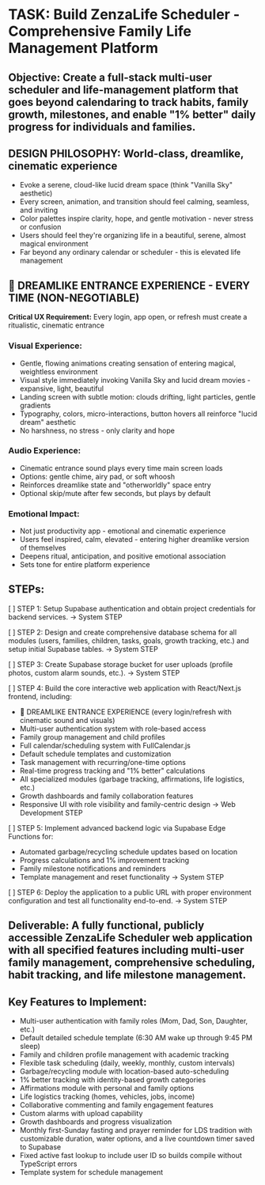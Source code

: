 # TASK: Build ZenzaLife Scheduler - Comprehensive Family Life Management Platform

## Objective: Create a full-stack multi-user scheduler and life-management platform that goes beyond calendaring to track habits, family growth, milestones, and enable "1% better" daily progress for individuals and families.

## DESIGN PHILOSOPHY: World-class, dreamlike, cinematic experience
- Evoke a serene, cloud-like lucid dream space (think "Vanilla Sky" aesthetic)
- Every screen, animation, and transition should feel calming, seamless, and inviting
- Color palettes inspire clarity, hope, and gentle motivation - never stress or confusion
- Users should feel they're organizing life in a beautiful, serene, almost magical environment
- Far beyond any ordinary calendar or scheduler - this is elevated life management

## 🌌 DREAMLIKE ENTRANCE EXPERIENCE - EVERY TIME (NON-NEGOTIABLE)
**Critical UX Requirement:** Every login, app open, or refresh must create a ritualistic, cinematic entrance

### Visual Experience:
- Gentle, flowing animations creating sensation of entering magical, weightless environment
- Visual style immediately invoking Vanilla Sky and lucid dream movies - expansive, light, beautiful
- Landing screen with subtle motion: clouds drifting, light particles, gentle gradients
- Typography, colors, micro-interactions, button hovers all reinforce "lucid dream" aesthetic
- No harshness, no stress - only clarity and hope

### Audio Experience:
- Cinematic entrance sound plays every time main screen loads
- Options: gentle chime, airy pad, or soft whoosh
- Reinforces dreamlike state and "otherworldly" space entry
- Optional skip/mute after few seconds, but plays by default

### Emotional Impact:
- Not just productivity app - emotional and cinematic experience
- Users feel inspired, calm, elevated - entering higher dreamlike version of themselves
- Deepens ritual, anticipation, and positive emotional association
- Sets tone for entire platform experience

## STEPs:
[ ] STEP 1: Setup Supabase authentication and obtain project credentials for backend services. -> System STEP

[ ] STEP 2: Design and create comprehensive database schema for all modules (users, families, children, tasks, goals, growth tracking, etc.) and setup initial Supabase tables. -> System STEP

[ ] STEP 3: Create Supabase storage bucket for user uploads (profile photos, custom alarm sounds, etc.). -> System STEP

[ ] STEP 4: Build the core interactive web application with React/Next.js frontend, including:
   - 🌌 DREAMLIKE ENTRANCE EXPERIENCE (every login/refresh with cinematic sound and visuals)
   - Multi-user authentication system with role-based access
   - Family group management and child profiles
   - Full calendar/scheduling system with FullCalendar.js
   - Default schedule templates and customization
   - Task management with recurring/one-time options
   - Real-time progress tracking and "1% better" calculations
   - All specialized modules (garbage tracking, affirmations, life logistics, etc.)
   - Growth dashboards and family collaboration features
   - Responsive UI with role visibility and family-centric design -> Web Development STEP

[ ] STEP 5: Implement advanced backend logic via Supabase Edge Functions for:
   - Automated garbage/recycling schedule updates based on location
   - Progress calculations and 1% improvement tracking
   - Family milestone notifications and reminders
   - Template management and reset functionality -> System STEP

[ ] STEP 6: Deploy the application to a public URL with proper environment configuration and test all functionality end-to-end. -> System STEP

## Deliverable: A fully functional, publicly accessible ZenzaLife Scheduler web application with all specified features including multi-user family management, comprehensive scheduling, habit tracking, and life milestone management.

## Key Features to Implement:
- Multi-user authentication with family roles (Mom, Dad, Son, Daughter, etc.)
- Default detailed schedule template (6:30 AM wake up through 9:45 PM sleep)
- Family and children profile management with academic tracking
- Flexible task scheduling (daily, weekly, monthly, custom intervals)
- Garbage/recycling module with location-based auto-scheduling
- 1% better tracking with identity-based growth categories
- Affirmations module with personal and family options
- Life logistics tracking (homes, vehicles, jobs, income)
- Collaborative commenting and family engagement features
- Custom alarms with upload capability
- Growth dashboards and progress visualization
- Monthly first-Sunday fasting and prayer reminder for LDS tradition with customizable duration, water options, and a live countdown timer saved to Supabase
- Fixed active fast lookup to include user ID so builds compile without TypeScript errors
- Template system for schedule management
